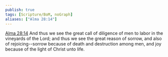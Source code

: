 ```yaml
---
publish: true
tags: [Scripture/BoM, noGraph]
aliases: ["Alma 28:14"]
---
```

[Alma 28:14](https://churchofjesuschrist.org/study/scriptures/bofm/alma/28?lang=eng&id=p14#p14) And thus we see the great call of diligence of men to labor in the vineyards of the Lord; and thus we see the great reason of sorrow, and also of rejoicing--sorrow because of death and destruction among men, and joy because of the light of Christ unto life.




